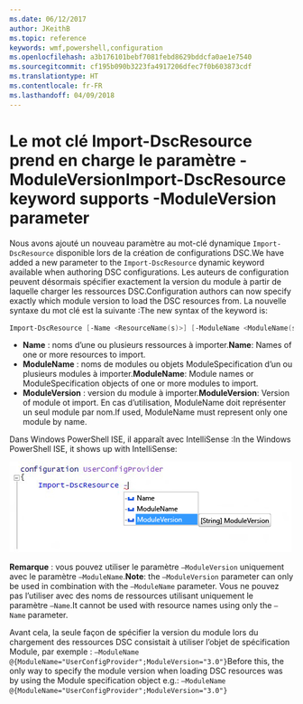 ```yaml
---
ms.date: 06/12/2017
author: JKeithB
ms.topic: reference
keywords: wmf,powershell,configuration
ms.openlocfilehash: a3b176101bebf7081febd8629bddcfa0ae1e7540
ms.sourcegitcommit: cf195b090b3223fa4917206dfec7f0b603873cdf
ms.translationtype: HT
ms.contentlocale: fr-FR
ms.lasthandoff: 04/09/2018
---
```

# <a name="import-dscresource-keyword-supports--moduleversion-parameter"></a><span data-ttu-id="ba0a6-102">Le mot clé Import-DscResource prend en charge le paramètre -ModuleVersion</span><span class="sxs-lookup"><span data-stu-id="ba0a6-102">Import-DscResource keyword supports -ModuleVersion parameter</span></span>

<span data-ttu-id="ba0a6-103">Nous avons ajouté un nouveau paramètre au mot-clé dynamique `Import-DscResource` disponible lors de la création de configurations DSC.</span><span class="sxs-lookup"><span data-stu-id="ba0a6-103">We have added a new parameter to the `Import-DscResource` dynamic keyword available when authoring DSC configurations.</span></span> <span data-ttu-id="ba0a6-104">Les auteurs de configuration peuvent désormais spécifier exactement la version du module à partir de laquelle charger les ressources DSC.</span><span class="sxs-lookup"><span data-stu-id="ba0a6-104">Configuration authors can now specify exactly which module version to load the DSC resources from.</span></span> <span data-ttu-id="ba0a6-105">La nouvelle syntaxe du mot clé est la suivante :</span><span class="sxs-lookup"><span data-stu-id="ba0a6-105">The new syntax of the keyword is:</span></span>

```powershell
Import-DscResource [-Name <ResourceName(s)>] [-ModuleName <ModuleName(s)>] [-ModuleVersion <ModuleVersion>]
```

* <span data-ttu-id="ba0a6-106">**Name** : noms d’une ou plusieurs ressources à importer.</span><span class="sxs-lookup"><span data-stu-id="ba0a6-106">**Name**: Names of one or more resources to import.</span></span>
* <span data-ttu-id="ba0a6-107">**ModuleName** : noms de modules ou objets ModuleSpecification d’un ou plusieurs modules à importer.</span><span class="sxs-lookup"><span data-stu-id="ba0a6-107">**ModuleName**: Module names or ModuleSpecification objects of one or more modules to import.</span></span>
* <span data-ttu-id="ba0a6-108">**ModuleVersion** : version du module à importer.</span><span class="sxs-lookup"><span data-stu-id="ba0a6-108">**ModuleVersion**: Version of module ot import.</span></span> <span data-ttu-id="ba0a6-109">En cas d’utilisation, ModuleName doit représenter un seul module par nom.</span><span class="sxs-lookup"><span data-stu-id="ba0a6-109">If used, ModuleName must represent only one module by name.</span></span>

<span data-ttu-id="ba0a6-110">Dans Windows PowerShell ISE, il apparaît avec IntelliSense :</span><span class="sxs-lookup"><span data-stu-id="ba0a6-110">In the Windows PowerShell ISE, it shows up with IntelliSense:</span></span>

![](../images/Import-DscResource-Modversion.jpg)

<span data-ttu-id="ba0a6-111">**Remarque** : vous pouvez utiliser le paramètre `–ModuleVersion` uniquement avec le paramètre `–ModuleName`.</span><span class="sxs-lookup"><span data-stu-id="ba0a6-111">**Note**: the `–ModuleVersion` parameter can only be used in combination with the `–ModuleName` parameter.</span></span> <span data-ttu-id="ba0a6-112">Vous ne pouvez pas l’utiliser avec des noms de ressources utilisant uniquement le paramètre `–Name`.</span><span class="sxs-lookup"><span data-stu-id="ba0a6-112">It cannot be used with resource names using only the `–Name` parameter.</span></span>

<span data-ttu-id="ba0a6-113">Avant cela, la seule façon de spécifier la version du module lors du chargement des ressources DSC consistait à utiliser l’objet de spécification Module, par exemple : `–ModuleName @{ModuleName="UserConfigProvider";ModuleVersion="3.0"}`</span><span class="sxs-lookup"><span data-stu-id="ba0a6-113">Before this, the only way to specify the module version when loading DSC resources was by using the Module specification object e.g.: `–ModuleName @{ModuleName="UserConfigProvider";ModuleVersion="3.0"}`</span></span>